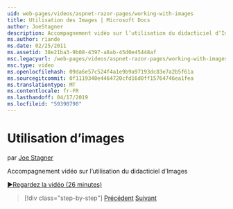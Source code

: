 ```yaml
---
uid: web-pages/videos/aspnet-razor-pages/working-with-images
title: Utilisation des Images | Microsoft Docs
author: JoeStagner
description: Accompagnement vidéo sur l’utilisation du didacticiel d’Images
ms.author: riande
ms.date: 02/25/2011
ms.assetid: 38e21ba3-9b08-4397-a8ab-45d0e45448af
msc.legacyurl: /web-pages/videos/aspnet-razor-pages/working-with-images
msc.type: video
ms.openlocfilehash: 09da6e57c524f4a1e9b9a97193dc83e7a2b5f61a
ms.sourcegitcommit: 0f1119340e4464720cfd16d0ff15764746ea1fea
ms.translationtype: MT
ms.contentlocale: fr-FR
ms.lasthandoff: 04/17/2019
ms.locfileid: "59390790"
---
```

# <a name="working-with-images"></a>Utilisation d’images

par [Joe Stagner](https://github.com/JoeStagner)

Accompagnement vidéo sur l’utilisation du didacticiel d’Images

[&#9654;Regardez la vidéo (26 minutes)](https://channel9.msdn.com/Blogs/ASP-NET-Site-Videos/working-with-images)

> [!div class="step-by-step"]
> [Précédent](working-with-files.md)
> [Suivant](working-with-video.md)
